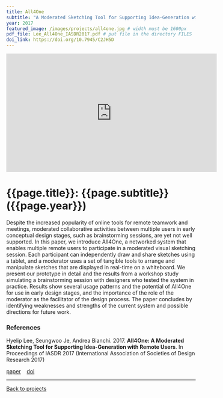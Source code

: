 ```yaml
---
title: All4One
subtitle: "A Moderated Sketching Tool for Supporting Idea-Generation with Remote Users"
year: 2017
featured_image: /images/projects/all4one.jpg # width must be 1600px	
pdf_file: Lee_All4One_IASDR2017.pdf # put file in the directory FILES
doi_link: https://doi.org/10.7945/C2JH5D
---
```


<!-- 
<div class="gallery" data-columns="1">
	<img src="/images/projects/example.jpg">
	<img src="/images/projects/example.jpg">
	<img src="/images/projects/example.jpg">
</div>
 -->

<iframe width="560" height="315" src="https://www.youtube.com/embed/fDUkEMaxS7o" frameborder="0" allow="accelerometer; autoplay; encrypted-media; gyroscope; picture-in-picture" allowfullscreen></iframe>


<!-- DO NOT CHANGE MANUALLY -->
# {{page.title}}: {{page.subtitle}} ({{page.year}})

Despite the increased popularity of online tools for remote teamwork and meetings, moderated collaborative activities between multiple users in early conceptual design stages, such as brainstorming sessions, are yet not well supported. In this paper, we introduce All4One, a networked system that enables multiple remote users to participate in a moderated visual sketching session. Each participant can independently draw and share sketches using a tablet, and a moderator uses a set of tangible tools to arrange and manipulate sketches that are displayed in real-time on a whiteboard. We present our prototype in detail and the results from a workshop study simulating a brainstorming session with designers who tested the system in practice. Results show several usage patterns and the potential of All4One for use in early design stages, and the importance of the role of the moderator as the facilitator of the design process. The paper concludes by identifying weaknesses and strengths of the current system and possible directions for future work.


### References

Hyelip Lee, Seungwoo Je, Andrea Bianchi. 2017. **All4One: A Moderated Sketching Tool for Supporting Idea-Generation with Remote Users**. In Proceedings of IASDR 2017 (International Association of Societies of Design Research 2017)

<!-- DO NOT CHANGE MANUALLY -->
<a href="http://makinteract.kaist.ac.kr/files/{{ page.year }}/{{ page.pdf_file }}" target="_blank">paper</a>&nbsp;&nbsp;&nbsp;
<a href="{{ page.doi_link }}" target="_blank">doi</a>

--- 

<a href="http://makinteract.kaist.ac.kr" class="button button--large">Back to projects</a>
